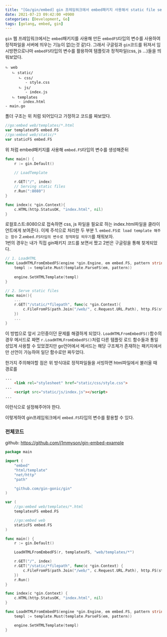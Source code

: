 ```yaml
---
title: "[Go/gin/embed] gin 프레임워크에서 embed패키지 사용해서 static file serving하기"
date: 2021-07-23 09:42:00 +0900
categories: [Development, Go]
tags: [golang, embed, gin]
---
```




`gin` 웹 프레임워크에서는 `embed`패키지를 사용해 만든 `embedFS`타입의 변수를 사용하여 정적파일을 서버에 띄우는 기능이 없(는것 같)다. 그래서 구글링과 `gin`코드를 뒤져서 임시방편으로나마 `embedFS`타입의 변수를 활용하여 템플릿과 정적파일(css, js ...)들을 띄워보았다. 

```
ㄴ web
   ㄴ static/
      ㄴ css/
         - style.css
      ㄴ js/
         - index.js
   ㄴ templates
      - index.html
- main.go
```

폴더 구조는 위 처럼 되어있다고 가정하고 코드를 짜보았다.

```go
//go:embed web/templates/*.html
var templatesFS embed.FS
//go:embed web/static/*
var staticFS embed.FS
```

위 처럼 embed패키지를 사용해 `embed.FS`타입의 변수를 생성해준뒤

```go
func main() {
    r := gin.Default()
    
    // LoadTemplate

    r.GET("/", index)
    // Serving static files
    r.Run(":8080")
}

func index(c *gin.Context){
    c.HTML(http.StatusOK, "index.html", nil)
}
```

로컬호스트:8080으로 접속하면 css, js 파일을 필요로 하는 index.html파일을 클라이언트에게 보여준다. 이제 주석으로 처리한 두 부분 1. `embed.FS로 load template 해주는 함수` 2.`embed.FS타입의 변수로 정적파일 띄우기`를 채워보자.  
1번의 경우는 내가 직접 gin패키지 코드를 보면서 짰고 2번은 구글링을 통해 찾게되었다.

```go
// 1. LoadHTML
func LoadHTMLFromEmbedFS(engine *gin.Engine, em embed.FS, pattern string) {
    templ := template.Must(template.ParseFS(em, pattern))
    
    engine.SetHTMLTemplate(templ)
}

// 2. Serve static files
func main(){
    ...
    r.GET("/static/*filepath", func(c *gin.Context){
        c.FileFromFS(path.Join("/web/", c.Request.URL.Path), http.FS(staticFS))
    })
    ...
}
```

이 방법으로 앞서 고민중이던 문제를 해결하게 되었다. `LoadHTMLFromEmbedFS()`함수의 경우 메서드로 짜면 `r.LoadHTMLFromEmbedFS()`처럼 다른 템플릿 로드 함수들과 통일성있게 사용할 수 있었겠지만 go언어에서 메서드는 해당 구조체가 존재하는 패키지에서만 선언이 가능하여 일단 함수로만 짜두었다.  

한가지 주의해야할 점은 위 방식대로 정적파일들을 서빙하면 html파일에서 불러올 때 경로를

```html
...
	<link rel="stylesheet" href="static/css/style.css">
...
	<script src="static/js/index.js"></script>
...
```

이런식으로 설정해주어야 한다. 

이렇게하여 gin프레임워크에서 `embed.FS`타입의 변수를 활용할 수 있다.

### 전체코드

github: <https://github.com/j1mmyson/gin-embed-example>

```go
package main

import (
	"embed"
	"html/template"
	"net/http"
	"path"

	"github.com/gin-gonic/gin"
)

var (
	//go:embed web/templates/*.html
	templatesFS embed.FS

	//go:embed web
	staticFS embed.FS
)

func main() {
	r := gin.Default()

	LoadHTMLFromEmbedFS(r, templatesFS, "web/templates/*")

	r.GET("/", index)
	r.GET("/static/*filepath", func(c *gin.Context) {
		c.FileFromFS(path.Join("/web/", c.Request.URL.Path), http.FS(staticFS))
	})
	r.Run()
}

func index(c *gin.Context) {
	c.HTML(http.StatusOK, "index.html", nil)
}

func LoadHTMLFromEmbedFS(engine *gin.Engine, em embed.FS, pattern string) {
	templ := template.Must(template.ParseFS(em, pattern))

	engine.SetHTMLTemplate(templ)
}
```

